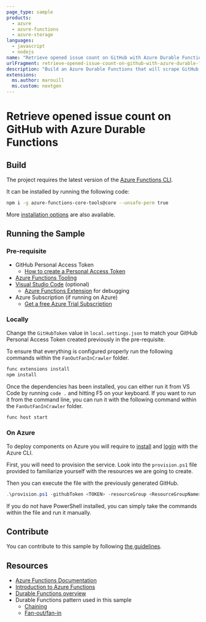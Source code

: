 ```yaml
---
page_type: sample
products:
  - azure
  - azure-functions
  - azure-storage
languages:
  - javascript
  - nodejs
name: "Retrieve opened issue count on GitHub with Azure Durable Functions (Node)"
urlFragment: retrieve-opened-issue-count-on-github-with-azure-durable-functions
description: "Build an Azure Durable Functions that will scrape GitHub for opened issues and store them on Azure Storage."
extensions:
  ms.author: marouill
  ms.custom: nextgen
---
```


# Retrieve opened issue count on GitHub with Azure Durable Functions

## Build

The project requires the latest version of the [Azure Functions CLI](https://github.com/Azure/azure-functions-core-tools).

It can be installed by running the following code:

```bash
npm i -g azure-functions-core-tools@core --unsafe-perm true
```

More [installation options](https://docs.microsoft.com/en-us/azure/azure-functions/functions-run-local?WT.mc_id=durablejs-sample-marouill) are also available.

## Running the Sample

### Pre-requisite

- GitHub Personal Access Token
  - [How to create a Personal Access Token](https://help.github.com/articles/creating-a-personal-access-token-for-the-command-line/)
- [Azure Functions Tooling](https://docs.microsoft.com/en-us/azure/azure-functions/functions-run-local?WT.mc_id=durablejs-sample-marouill)
- [Visual Studio Code](https://code.visualstudio.com/download?WT.mc_id=durablejs-sample-marouill) (optional)
  - [Azure Functions Extension](https://marketplace.visualstudio.com/items?itemName=ms-azuretools.vscode-azurefunctions) for debugging
- Azure Subscription (if running on Azure)
  - [Get a free Azure Trial Subscription](https://azure.microsoft.com/free/?WT.mc_id=durablejs-sample-marouill)

### Locally

Change the `GitHubToken` value in `local.settings.json` to match your GitHub Personal Access Token created previously in the pre-requisite.

To ensure that everything is configured properly run the following commands within the `FanOutFanInCrawler` folder.

```bash
func extensions install
npm install
```

Once the dependencies has been installed, you can either run it from VS Code by running `code .` and hitting F5 on your keyboard. If you want to run it from the command line, you can run it with the following command within the `FanOutFanInCrawler` folder.

```bash
func host start
```

### On Azure

To deploy components on Azure you will require to [install](https://docs.microsoft.com/cli/azure/install-azure-cli?view=azure-cli-latest&WT.mc_id=durablejs-sample-marouill) and [login](https://docs.microsoft.com/cli/azure/authenticate-azure-cli?view=azure-cli-latest&WT.mc_id=durablejs-sample-marouill) with the Azure CLI.

First, you will need to provision the service. Look into the `provision.ps1` file provided to familiarize yourself with the resources we are going to create.

Then you can execute the file with the previously generated GitHub.

```powershell
.\provision.ps1 -githubToken <TOKEN> -resourceGroup <ResourceGroupName> -storageName <StorageAccountName> -functionName <FunctionName>
```

If you do not have PowerShell installed, you can simply take the commands within the file and run it manually.

## Contribute

You can contribute to this sample by following [the guidelines](/CONTRIBUTE.md).

## Resources

- [Azure Functions Documentation](https://docs.microsoft.com/azure/azure-functions/?WT.mc_id=durablejs-sample-marouill)
- [Introduction to Azure Functions](https://docs.microsoft.com/azure/azure-functions/functions-overview?WT.mc_id=durablejs-sample-marouill)
- [Durable Functions overview](https://docs.microsoft.com/azure/azure-functions/durable-functions-overview?WT.mc_id=durablejs-sample-marouill)
- Durable Functions pattern used in this sample
  - [Chaining](https://docs.microsoft.com/azure/azure-functions/durable-functions-sequence?WT.mc_id=durablejs-sample-marouill)
  - [Fan-out/fan-in](https://docs.microsoft.com/azure/azure-functions/durable-functions-cloud-backup?WT.mc_id=durablejs-sample-marouill)
